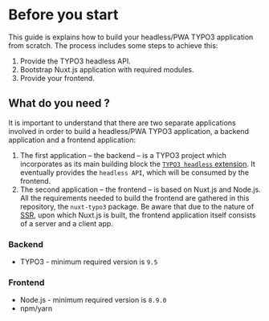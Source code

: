 # Before you start

This guide is explains how to build your headless/PWA TYPO3 application from scratch. The process includes some steps to achieve this:

1. Provide the TYPO3 headless API. 
2. Bootstrap Nuxt.js application with required modules. 
3. Provide your frontend.

## What do you need ? 

It is important to understand that there are two separate applications involved in order to build a headless/PWA TYPO3 application, a backend application and a frontend application:
1. The first application – the backend – is a TYPO3 project which incorporates as its main building block the [`TYPO3 headless` extension](https://github.com/TYPO3-Initiatives/headless). It eventually provides the `headless API`, which will be consumed by the frontend.
2. The second application – the frontend – is based on Nuxt.js and Node.js. All the requirements needed to build the frontend are gathered in this repository, the `nuxt-typo3` package. Be aware that due to the nature of [SSR](https://v3.vuejs.org/guide/ssr/introduction.html#what-is-server-side-rendering-ssr), upon which Nuxt.js is built, the frontend application itself consists of a server and a client app.

### Backend

+ TYPO3 - minimum required version is `9.5`

### Frontend 

+ Node.js - minimum required version is `8.9.0`
+ npm/yarn
